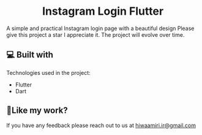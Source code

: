 <h1 align="center" id="title">Instagram Login Flutter</h1>

<p id="description">A simple and practical Instagram login page with a beautiful design Please give this project a star I appreciate it. The project will evolve over time.</p>

<h2>💻 Built with</h2>

Technologies used in the project:

*   Flutter
*   Dart

<h2>💖Like my work?</h2>

If you have any feedback please reach out to us at hiwaamiri.ir@gmail.com
